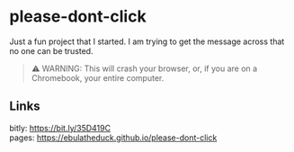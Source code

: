 # please-dont-click

Just a fun project that I started. I am trying to get the message across that no one can be trusted.

> &#x26a0;&#xfe0f; WARNING: This will crash your browser, or, if you are on a Chromebook, your entire computer.

## Links

bitly: https://bit.ly/35D419C \
pages: https://ebulatheduck.github.io/please-dont-click
